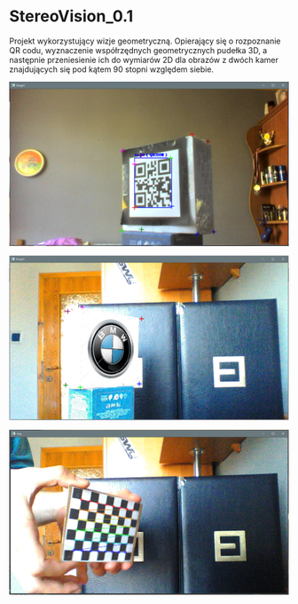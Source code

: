 # StereoVision_0.1

Projekt wykorzystujący wizje geometryczną. Opierający się o rozpoznanie QR codu, wyznaczenie współrzędnych geometrycznych pudełka 3D, a następnie przeniesienie ich do wymiarów 2D dla obrazów z dwóch kamer znajdujących się pod kątem 90 stopni względem siebie.

![alt text](https://github.com/OlszPrzem/ComputerVision/blob/master/StereoVision_0.1/img_add/Image1.png?raw=true)

![alt text](https://github.com/OlszPrzem/ComputerVision/blob/master/StereoVision_0.1/img_add/Image2.png?raw=true)

![alt text](https://github.com/OlszPrzem/ComputerVision/blob/master/StereoVision_0.1/img_add/calibracja.png?raw=true)


